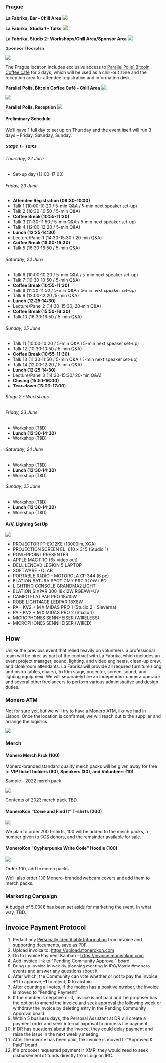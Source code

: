 ### Prague

**La Fabrika, Bar - Chill Area**
![](https://repo.getmonero.org/ajs/meta/-/raw/main/pics/bar.jpeg)

**La Fabrika, Studio 1 - Talks**
![](https://repo.getmonero.org/ajs/meta/-/raw/main/pics/room1-1.jpeg)

**La Fabrika, Studio 2- Workshops/Chill Area/Sponsor Area**
![](https://repo.getmonero.org/ajs/meta/-/raw/main/pics/studio2.jpeg)

**Sponsor Floorplan**

![](https://repo.getmonero.org/ajs/meta/-/raw/main/pics/sponsors.png)

The Prague location includes exclusive access to [Parallel Polis' Bitcoin Coffee café](https://www.paralelnipolis.cz/en/kavarna/) for 3 days, which will be used as a chill-out zone and the reception area for attendee registration and information desk.

**Parallel Polis, Bitcoin Coffee Café - Chill Area**
![](https://www.paralelnipolis.cz/wp-content/uploads/2019/06/IMG_2019FX_33-scaled.jpg)

![](https://www.paralelnipolis.cz/wp-content/uploads/2019/06/IMG_2019FX_38-scaled.jpg)

**Parallel Polis, Reception**
![](https://repo.getmonero.org/ajs/meta/-/raw/main/pics/pp-reception-desk.jpeg)

#### Preliminary Schedule

We’ll have 1 full day to set up on Thursday and the event itself will run 3 days – Friday, Saturday, Sunday.

##### Stage 1 - Talks

###### Thursday, 22 June 
- Set-up day (12:00-17:00)

###### Friday, 23 June
- **Attendee Registration (08:30-10:00)**
- Talk 1 (10:00-10:20 / 5-min Q&A / 5-min next speaker set-up)
- Talk 2 (10:30-10:50 / 5-min Q&A)
- **Coffee Break (10:55-11:30)**
- Talk 3 (11:30-11:50 / 5-min Q&A / 5-min next speaker set-up)
- Talk 4 (12:00-12:20 / 5-min Q&A)
- **Lunch (12:25-14:30)**
- Lecture/Panel 1 (14:30-15:30 / 20-min Q&A)
- **Coffee Break (15:50-16:30)**
- Talk 5 (16:30-16:50 / 5-min Q&A)

###### Saturday, 24 June
- Talk 6 (10:00-10:20 / 5-min Q&A / 5-min next speaker set-up)
- Talk 7 (10:30-10:50 / 5-min Q&A)
- **Coffee Break (10:55-11:30)**
- Talk 8 (11:30-11:50 / 5-min Q&A / 5-min next speaker set-up)
- Talk 9 (12:00-12:20 /5-min Q&A)
- **Lunch (12:25-14:30)**
- Lecture/Panel 2 (14:30-15:30, 20-min Q&A)
- **Coffee Break (15:50-16:30)**
- Talk 10 (16:30-16:50 / 5-min Q&A)

###### Sunday, 25 June
- Talk 11 (10:00-10:20 / 5-min Q&A / 5-min next speaker set-up)
- Talk 12 (10:30-10:50 / 5-min Q&A)
- **Coffee Break (10:55-11:30)**
- Talk 13 (11:30-11:50 / 5-min Q&A / 5-min next speaker set-up)
- Talk 14 (12:00-12:20 / 5-min Q&A)
- **Lunch (12:25-14:30)**
- Lecture/Panel 3 (14:30-15:30/ 20-min Q&A)
- **Closing (15:50-16:00)**
- **Tear-down (16:00-17:00)**

###### Stage 2 - Workshops

###### Friday, 23 June
- Workshop (TBD)
- **Lunch (12:30-14:30)**
- Workshop (TBD)

###### Saturday, 24 June
- Workshop (TBD)
- **Lunch (12:30-14:30)**
- Workshop (TBD)

###### Sunday, 25 June
- Workshop (TBD)
- **Lunch (12:30-14:30)**
- Workshop (TBD)

#### A/V, Lighting Set Up

![](https://repo.getmonero.org/ajs/meta/-/raw/main/pics/av.png)

- PROJECTOR PT-EX12KE (13000lm, XGA)
- PROJECTION SCREEN EL. 610 x 345 (Studio 1)
- POWERPOINT PRESENTER
- APPLE MAC PRO (6x video out)
- DELL LENOVO LEGION 5 LAPTOP
- SOFTWARE - QLAB
- PORTABLE RADIO - MOTOROLA GP 344 (6 pc)
- ELATION SATURA SPOT CMY PRO 320W LED
- LIGHTING CONSOLE GRANDMA2 LIGHT
- ELATION SIXPAR 300 18x12W RGBAW+UV
- CAMEO FLAT PAR PRO 18x10W
- ROBE LIGHT4ACE LEDPAR 18X8W
- PA - KV2 + MIX MIDAS PRO 1 (Studio 2 - Slévárna)
- PA - KV2 + MIX MIDAS PRO 2 (Studio 1)
- MICROPHONES SENNHEISER (WIRELESS)
- MICROPHONES SENNHEISER (WIRED)

## How

Unlike the previous event that relied heavily on volunteers, a professional team will be hired as part of the contract with La Fabrika, which includes an event project manager, sound, lighting, and video engineers, clean-up crew, and cloakroom attendants. La Fabrika will provide all required furniture (long and bistro tables, chairs), 5x10m stage, projector, screen, sound, and lighting equipment. We will separately hire an independent camera operator and several other freelancers to perform various administrative and design duties.

### Monero ATM

Not for sure yet, but we will try to have a Monero ATM, like we had in Lisbon. Once the location is confirmed, we will reach out to the supplier and arrange the logistics.

![](https://repo.getmonero.org/ajs/meta/-/raw/main/pics/monero-atm.jpg)

### Merch

#### Monero Merch Pack (100)

Monero-branded standard quality merch packs will be given away for free to **VIP ticket holders (60), Speakers (30), and Volunteers (10)**.

Sample - 2022 merch pack

![](https://repo.getmonero.org/ajs/meta/-/raw/main/pics/2022-merch.jpg)

Contents of 2023 merch pack TBD.

#### MoneroKon “Come and Find It” T-shirts (200)

![](https://shop.monerokon.com/media/pub/monerokon/2023/item-13-7e4858b6-de4f-4e7c-a2d3-8cdb63234ef9.png)

We plan to order 200 t-shirts, 100 will be added to the merch packs, a number given to CCS donors, and the remainder available for sale.

#### MoneroKon "Cypherpunks Write Code" Hoodie (100)

![](https://shop.monerokon.com/media/pub/monerokon/2023/item-14-263f659e-2646-4908-bfb6-042425a1dee0.png)

Order 100, add to merch packs.

We'll also order 100 Monero-branded webcam covers and add them to merch packs.

### Marketing Campaign

A budget of 5,000€ has been set aside for marketing the event. In what way, TBD.

## Invoice Payment Protocol

1. Redact any [Personally Identifiable Information](https://gdpr.eu/eu-gdpr-personal-data/) from invoice and supporting documents, save as PDF.
2. Upload invoice to: https://upload.monerokon.com
3. Go to Invoice Payment Kanban - https://invoice.monerokon.com
4. Add invoice link to "Pending Community Approval" board
5. Bring up invoice in weekly planning meeting in IRC/Matrix #monero-events and answer any questions about it
6. After which, the Community can vote whether or not to pay the invoice: **+1** to approve, **-1** to reject, **0** to abstain
7. After counting all votes, if the motion has a positive number, the invoice is moved to "Pending Payment"
8.  If the number is negative or 0, invoice is not paid and the proposer has the option to amend the invoice and seek approval the following week or withdraw the invoice by deleting entry in the Pending Community Approval board
9. Within 5 business days, the Personal Assistant at DR will create a payment order and seek internal approval to process the payment.
10. If DR has questions about the invoice, they could delay payment and raise the issue in the next weekly meeting.
11. After the invoice has been paid, the invoice is moved to "Approved & Paid" board
12. If a proposer requested payment in XMR, they would need to seek disbursement of funds directly from Luigi on IRC.
